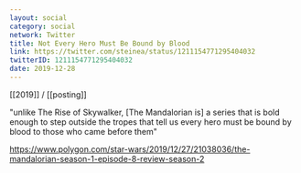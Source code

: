 ```yaml
---
layout: social
category: social
network: Twitter
title: Not Every Hero Must Be Bound by Blood
link: https://twitter.com/steinea/status/1211154771295404032
twitterID: 1211154771295404032
date: 2019-12-28
---
```


[[2019]] / [[posting]]

"unlike The Rise of Skywalker, [The Mandalorian is] a series that is bold enough to step outside the tropes that tell us every hero must be bound by blood to those who came before them"

<https://www.polygon.com/star-wars/2019/12/27/21038036/the-mandalorian-season-1-episode-8-review-season-2>
